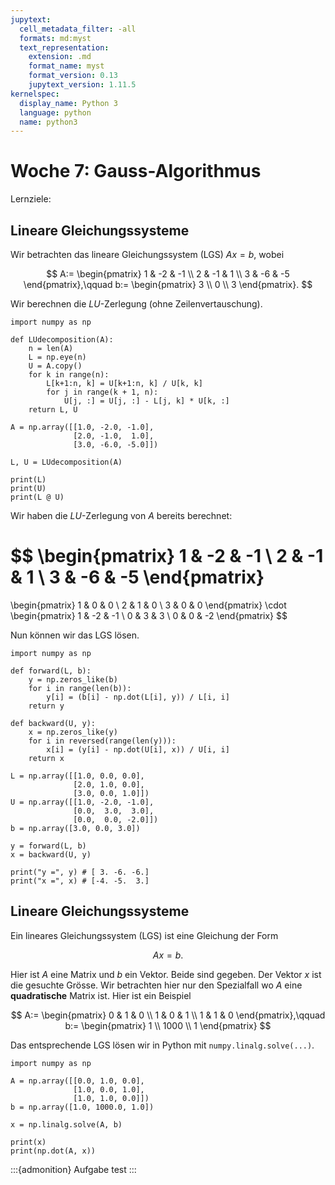 ```yaml
---
jupytext:
  cell_metadata_filter: -all
  formats: md:myst
  text_representation:
    extension: .md
    format_name: myst
    format_version: 0.13
    jupytext_version: 1.11.5
kernelspec:
  display_name: Python 3
  language: python
  name: python3
---
```


# Woche 7: Gauss-Algorithmus

Lernziele:

## Lineare Gleichungssysteme

Wir betrachten das lineare Gleichungssystem (LGS) $Ax=b$, wobei

$$
A:=
\begin{pmatrix}
    1 & -2 & -1 \\
    2 & -1 & 1 \\
    3 & -6 & -5
\end{pmatrix},\qquad
b:=
\begin{pmatrix}
    3 \\
    0 \\
    3
\end{pmatrix}.
$$

Wir berechnen die $LU$-Zerlegung (ohne Zeilenvertauschung).

```{code-cell} ipython3
import numpy as np

def LUdecomposition(A):
    n = len(A)
    L = np.eye(n)
    U = A.copy()
    for k in range(n):
        L[k+1:n, k] = U[k+1:n, k] / U[k, k]
        for j in range(k + 1, n):
            U[j, :] = U[j, :] - L[j, k] * U[k, :]
    return L, U

A = np.array([[1.0, -2.0, -1.0],
              [2.0, -1.0,  1.0],
              [3.0, -6.0, -5.0]])

L, U = LUdecomposition(A)

print(L)
print(U)
print(L @ U)
```

Wir haben die $LU$-Zerlegung von $A$ bereits berechnet:

$$
\begin{pmatrix}
    1 & -2 & -1 \\
    2 & -1 & 1 \\
    3 & -6 & -5
\end{pmatrix}
=
\begin{pmatrix}
    1 & 0 & 0 \\
    2 & 1 & 0 \\
    3 & 0 & 0
\end{pmatrix}
\cdot
\begin{pmatrix}
    1 & -2 & -1 \\
    0 & 3 & 3 \\
    0 & 0 & -2
\end{pmatrix}
$$

Nun können wir das LGS lösen.

```{code-cell} ipython3
import numpy as np

def forward(L, b):
    y = np.zeros_like(b)
    for i in range(len(b)):
        y[i] = (b[i] - np.dot(L[i], y)) / L[i, i]
    return y

def backward(U, y):
    x = np.zeros_like(y)
    for i in reversed(range(len(y))):
        x[i] = (y[i] - np.dot(U[i], x)) / U[i, i]
    return x

L = np.array([[1.0, 0.0, 0.0],
              [2.0, 1.0, 0.0],
              [3.0, 0.0, 1.0]])
U = np.array([[1.0, -2.0, -1.0],
              [0.0,  3.0,  3.0],
              [0.0,  0.0, -2.0]])
b = np.array([3.0, 0.0, 3.0])

y = forward(L, b)
x = backward(U, y)

print("y =", y) # [ 3. -6. -6.]
print("x =", x) # [-4. -5.  3.]
```

## Lineare Gleichungssysteme

Ein lineares Gleichungssystem (LGS) ist eine Gleichung der Form

$$
Ax=b.
$$

Hier ist $A$ eine Matrix und $b$ ein Vektor.
Beide sind gegeben.
Der Vektor $x$ ist die gesuchte Grösse.
Wir betrachten hier nur den Spezialfall wo $A$ eine **quadratische** Matrix ist.
Hier ist ein Beispiel

$$
A:=
\begin{pmatrix}
    0 & 1 & 0 \\
    1 & 0 & 1 \\
    1 & 1 & 0
\end{pmatrix},\qquad
b:=
\begin{pmatrix}
    1 \\
    1000 \\
    1
\end{pmatrix}
$$

Das entsprechende LGS lösen wir in Python mit `numpy.linalg.solve(...)`.

```{code-cell} ipython3
import numpy as np

A = np.array([[0.0, 1.0, 0.0],
              [1.0, 0.0, 1.0],
              [1.0, 1.0, 0.0]])
b = np.array([1.0, 1000.0, 1.0])

x = np.linalg.solve(A, b)

print(x)
print(np.dot(A, x))
```

:::{admonition} Aufgabe
test
:::